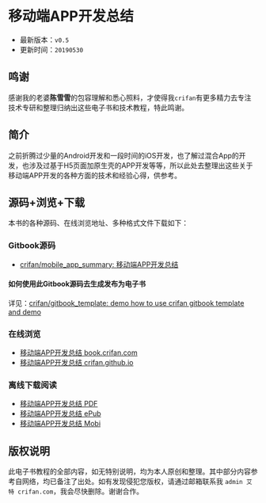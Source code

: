 # 移动端APP开发总结

* 最新版本：`v0.5`
* 更新时间：`20190530`

## 鸣谢

感谢我的老婆**陈雪雪**的包容理解和悉心照料，才使得我`crifan`有更多精力去专注技术专研和整理归纳出这些电子书和技术教程，特此鸣谢。

## 简介

之前折腾过少量的Android开发和一段时间的iOS开发，也了解过混合App的开发，也涉及过基于H5页面加原生壳的APP开发等等，所以此处去整理出这些关于移动端APP开发的各种方面的技术和经验心得，供参考。

## 源码+浏览+下载

本书的各种源码、在线浏览地址、多种格式文件下载如下：

### Gitbook源码

* [crifan/mobile_app_summary: 移动端APP开发总结](https://github.com/crifan/mobile_app_summary)

#### 如何使用此Gitbook源码去生成发布为电子书

详见：[crifan/gitbook_template: demo how to use crifan gitbook template and demo](https://github.com/crifan/gitbook_template)

### 在线浏览

* [移动端APP开发总结 book.crifan.com](http://book.crifan.com/books/mobile_app_summary/website)
* [移动端APP开发总结 crifan.github.io](https://crifan.github.io/mobile_app_summary/website)

### 离线下载阅读

* [移动端APP开发总结 PDF](http://book.crifan.com/books/mobile_app_summary/pdf/mobile_app_summary.pdf)
* [移动端APP开发总结 ePub](http://book.crifan.com/books/mobile_app_summary/epub/mobile_app_summary.epub)
* [移动端APP开发总结 Mobi](http://book.crifan.com/books/mobile_app_summary/mobi/mobile_app_summary.mobi)

## 版权说明

此电子书教程的全部内容，如无特别说明，均为本人原创和整理。其中部分内容参考自网络，均已备注了出处。如有发现侵犯您版权，请通过邮箱联系我 `admin 艾特 crifan.com`，我会尽快删除。谢谢合作。